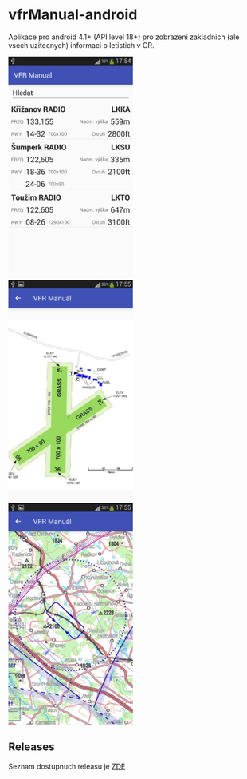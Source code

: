 # vfrManual-android

Aplikace pro android 4.1+ (API level 18+) pro zobrazeni zakladnich (ale vsech uzitecnych) informaci o letistich v CR.

<img src="https://raw.githubusercontent.com/ibisek/vfrManual-android/master/propaganda/vfr-manual1.png" width="250" height="444"/>&nbsp;&nbsp;<img src="https://raw.githubusercontent.com/ibisek/vfrManual-android/master/propaganda/vfr-manual2.png" width="250" height="444"/>&nbsp;&nbsp;<img src="https://raw.githubusercontent.com/ibisek/vfrManual-android/master/propaganda/vfr-manual3.png" width="250" height="444"/>

## Releases
Seznam dostupnuch releasu je [ZDE](https://github.com/ibisek/vfrManual-android/releases)
